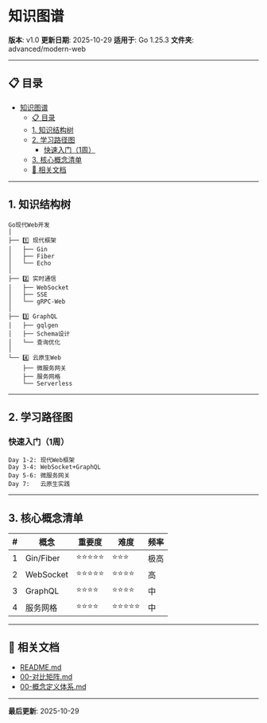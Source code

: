 # 知识图谱

**版本**: v1.0
**更新日期**: 2025-10-29
**适用于**: Go 1.25.3
**文件夹**: advanced/modern-web

---

## 📋 目录

- [知识图谱](#知识图谱)
  - [📋 目录](#-目录)
  - [1. 知识结构树](#1-知识结构树)
  - [2. 学习路径图](#2-学习路径图)
    - [快速入门（1周）](#快速入门1周)
  - [3. 核心概念清单](#3-核心概念清单)
  - [🔗 相关文档](#-相关文档)

---

## 1. 知识结构树

```text
Go现代Web开发
│
├── 1️⃣ 现代框架
│   ├── Gin
│   ├── Fiber
│   └── Echo
│
├── 2️⃣ 实时通信
│   ├── WebSocket
│   ├── SSE
│   └── gRPC-Web
│
├── 3️⃣ GraphQL
│   ├── gqlgen
│   ├── Schema设计
│   └── 查询优化
│
└── 4️⃣ 云原生Web
    ├── 微服务网关
    ├── 服务网格
    └── Serverless
```

---

## 2. 学习路径图

### 快速入门（1周）

```text
Day 1-2: 现代Web框架
Day 3-4: WebSocket+GraphQL
Day 5-6: 微服务网关
Day 7:   云原生实践
```

---

## 3. 核心概念清单

| # | 概念 | 重要度 | 难度 | 频率 |
|---|------|--------|------|------|
| 1 | Gin/Fiber | ⭐⭐⭐⭐⭐ | ⭐⭐⭐ | 极高 |
| 2 | WebSocket | ⭐⭐⭐⭐⭐ | ⭐⭐⭐⭐ | 高 |
| 3 | GraphQL | ⭐⭐⭐⭐ | ⭐⭐⭐⭐ | 中 |
| 4 | 服务网格 | ⭐⭐⭐⭐ | ⭐⭐⭐⭐⭐ | 中 |

---

## 🔗 相关文档

- [README.md](./README.md)
- [00-对比矩阵.md](./00-对比矩阵.md)
- [00-概念定义体系.md](./00-概念定义体系.md)

---

**最后更新**: 2025-10-29
